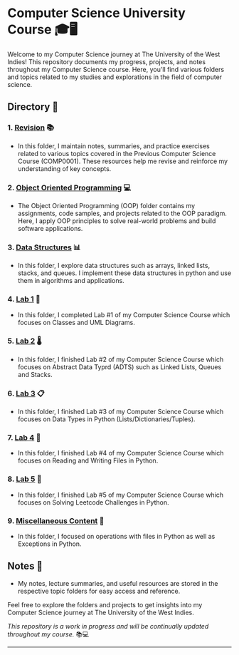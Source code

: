 # Computer Science University Course 🎓🖥️

Welcome to my Computer Science journey at The University of the West Indies! This repository documents my progress, projects, and notes throughout my Computer Science course. Here, you'll find various folders and topics related to my studies and explorations in the field of computer science.

## Directory 📁

### 1. [Revision](./Revision) 📚

- In this folder, I maintain notes, summaries, and practice exercises related to various topics covered in the Previous Computer Science Course (COMP0001). These resources help me revise and reinforce my understanding of key concepts.

### 2. [Object Oriented Programming](./Object-Oriented%20Programming%20(OOP)) 💻

- The Object Oriented Programming (OOP) folder contains my assignments, code samples, and projects related to the OOP paradigm. Here, I apply OOP principles to solve real-world problems and build software applications.

### 3. [Data Structures](./Data%20Structures) 📊

- In this folder, I explore data structures such as arrays, linked lists, stacks, and queues. I implement these data structures in python and use them in algorithms and applications.

### 4. [Lab 1](./Lab%201) 🧬

- In this folder, I completed Lab #1 of my Computer Science Course which focuses on Classes and UML Diagrams.

### 5. [Lab 2](./Lab%202) 🌡️

- In this folder, I finished Lab #2 of my Computer Science Course which focuses on Abstract Data Typrd (ADTS) such as Linked Lists, Queues and Stacks.

### 6. [Lab 3](./Lab%203) 📋

- In this folder, I finished Lab #3 of my Computer Science Course which focuses on Data Types in Python (Lists/Dictionaries/Tuples).

### 7. [Lab 4](./Lab%204) 🧫

- In this folder, I finished Lab #4 of my Computer Science Course which focuses on Reading and Writing Files in Python.

### 8. [Lab 5](./Lab%205) 📡

- In this folder, I finished Lab #5 of my Computer Science Course which focuses on Solving Leetcode Challenges in Python.

### 9. [Miscellaneous Content](./Miscellaneous) 📠

- In this folder, I focused on operations with files in Python as well as Exceptions in Python.


## Notes 📝

- My notes, lecture summaries, and useful resources are stored in the respective topic folders for easy access and reference.

Feel free to explore the folders and projects to get insights into my Computer Science journey at The University of the West Indies. 

*This repository is a work in progress and will be continually updated throughout my course.* 📚💻

---

